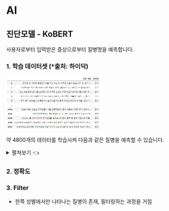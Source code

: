 # AI

## 진단모델 - KoBERT

사용자로부터 입력받은 증상으로부터 질병명을 예측합니다.

### 1. 학습 데이터셋 (*출처: 하이닥)

<img src="/img/csv.png" alt="csv" style="width: 50%;">

약 4800개의 데이터를 학습시켜 다음과 같은 질병을 예측할 수 있습니다.
<details>
   <summary>
      펼쳐보기 👈
   </summary>
'ADHD', 'A형 간염', '각막염', '감기', '건선', '결핵', '고혈압', '골다공증', '골절', '공황장애', '기흉',
 '당뇨병', '류마티스 관절염', '목 디스크', '방광염', '변비', '불면증', '비만', '비염', '빈혈', '성조숙증', '소화불량', '수족냉증', '식중독',
 '아토피 피부염', '안구건조증', '알코올중독증', '요로결석', '요실금', '우울증', '인플루엔자', '자궁근종', '장염','접촉성 피부염', 
 '조울증', '중이염', '질염', '충치', '치매', '치은염', '치질','통풍', '패혈증', '패렴', '협심증', '화상'
</details>
 
### 2. 정확도

### 3. Filter

* 한쪽 성별에서만 나타나는 질병이 존재, 필터링하는 과정을 거침
